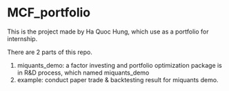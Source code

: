# MCF_portfolio

This is the project made by Ha Quoc Hung, which use as a portfolio for internship.

There are 2 parts of this repo.
1. miquants_demo: a factor investing and portfolio optimization package is in R&D process, which named miquants_demo
2. example: conduct paper trade & backtesting result for miquants demo. 
